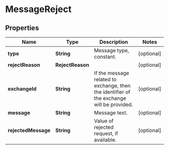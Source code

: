 

# MessageReject


## Properties

| Name | Type | Description | Notes |
|------------ | ------------- | ------------- | -------------|
|**type** | **String** | Message type, constant. |  [optional] |
|**rejectReason** | **RejectReason** |  |  [optional] |
|**exchangeId** | **String** | If the message related to exchange, then the identifier of the exchange will be provided. |  [optional] |
|**message** | **String** | Message text. |  [optional] |
|**rejectedMessage** | **String** | Value of rejected request, if available. |  [optional] |



